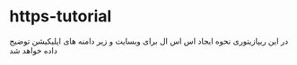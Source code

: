 # https-tutorial
در این ریپازیتوری نحوه ایجاد اس اس ال برای وبسایت و زیر دامنه های اپلیکیشن توضیح داده خواهد شد
